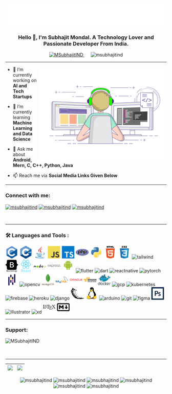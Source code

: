 <h1 align="center">
  <img src="https://raw.githubusercontent.com/MSubhajitIND/MSubhajitIND/f44ab736da34fca35afda1da7f99ea004d8b7d36/name.svg" alt="Subhajit Mondal" />
</h1>
<h3 align="center">Hello 👋, I'm Subhajit Mondal. A Technology Lover and Passionate Developer From India.</h3>

<p align="center">
<a href="https://twitter.com/msubhajitind" target="blank"><img src="https://img.shields.io/twitter/follow/MSubhajitIND?logo=twitter&color=00acee&style=for-the-badge?cacheSeconds=3600" alt="MSubhajitIND" /> </a>
&nbsp;&nbsp;&nbsp;&nbsp;
<img src="https://komarev.com/ghpvc/?username=msubhajitind&label=Profile%20Views&color=00acee&style=for-the-badge?cacheSeconds=3600" alt="msubhajitind" />
</p>

<hr>
<img align="right" alt="Coding" width="400" src="https://raw.githubusercontent.com/MSubhajitIND/MSubhajitIND/Main/coding.gif">

- 🔭 I’m currently working on **AI and Tech Startups**

- 🌱 I’m currently learning **Machine Learning and Data Science**

- 💬 Ask me about **Android, Mern, C, C++, Python, Java**

- 📫 Reach me via **Social Media Links Given Below**

<hr>

<h3 align="left">Connect with me:</h3>
<p align="left">
<a href="https://twitter.com/msubhajitind" target="blank"><img align="center" src="https://raw.githubusercontent.com/rahuldkjain/github-profile-readme-generator/master/src/images/icons/Social/twitter.svg" alt="msubhajitind" height="30" width="40" /></a>
<a href="https://linkedin.com/in/msubhajitind" target="blank"><img align="center" src="https://raw.githubusercontent.com/rahuldkjain/github-profile-readme-generator/master/src/images/icons/Social/linked-in-alt.svg" alt="msubhajitind" height="30" width="40" /></a>
<a href="https://instagram.com/msubhajitind" target="blank"><img align="center" src="https://raw.githubusercontent.com/rahuldkjain/github-profile-readme-generator/master/src/images/icons/Social/instagram.svg" alt="msubhajitind" height="30" width="40" /></a>
</p>
<br>
<hr>


<h3 align="left">🛠️ Languages and Tools :</h3>

<p align="left"> 
<img src="https://raw.githubusercontent.com/devicons/devicon/master/icons/c/c-original.svg" alt="c" width="40" height="40"/> 
  
<img src="https://raw.githubusercontent.com/devicons/devicon/master/icons/cplusplus/cplusplus-original.svg" alt="cplusplus" width="40" height="40"/> 

<img src="https://raw.githubusercontent.com/devicons/devicon/master/icons/java/java-original.svg" alt="java" width="40" height="40"/> 

<img src="https://raw.githubusercontent.com/devicons/devicon/master/icons/javascript/javascript-original.svg" alt="javascript" width="40" height="40"/> 

<img src="https://raw.githubusercontent.com/devicons/devicon/master/icons/typescript/typescript-original.svg" alt="typescript" width="40" height="40"/> 

<img src="https://raw.githubusercontent.com/devicons/devicon/master/icons/php/php-original.svg" alt="php" width="40" height="40"/> 

<img src="https://raw.githubusercontent.com/devicons/devicon/master/icons/python/python-original.svg" alt="python" width="40" height="40"/>


  
  
  
<img src="https://raw.githubusercontent.com/devicons/devicon/master/icons/html5/html5-original-wordmark.svg" alt="html5" width="40" height="40"/> 

<img src="https://raw.githubusercontent.com/devicons/devicon/master/icons/css3/css3-original-wordmark.svg" alt="css3" width="40" height="40"/> 

<img src="https://www.vectorlogo.zone/logos/tailwindcss/tailwindcss-icon.svg" alt="tailwind" width="40" height="40"/>

<img src="https://raw.githubusercontent.com/devicons/devicon/master/icons/bootstrap/bootstrap-plain-wordmark.svg" alt="bootstrap" width="40" height="40"/> 

<img src="https://raw.githubusercontent.com/devicons/devicon/master/icons/react/react-original-wordmark.svg" alt="react" width="40" height="40"/> 


  
  

<img src="https://raw.githubusercontent.com/devicons/devicon/master/icons/nodejs/nodejs-original-wordmark.svg" alt="nodejs" width="40" height="40"/> 

<img src="https://raw.githubusercontent.com/MSubhajitIND/MSubhajitIND/6e62179766e4240e95caa47bb557268c3a73103c/Logos/express-original-wordmark.svg" alt="express" width="40" height="40"/> 


  
  

<img src="https://raw.githubusercontent.com/devicons/devicon/master/icons/android/android-original-wordmark.svg" alt="android" width="40" height="40"/> 

<img src="https://www.vectorlogo.zone/logos/flutterio/flutterio-icon.svg" alt="flutter" width="40" height="40"/>

<img src="https://www.vectorlogo.zone/logos/dartlang/dartlang-icon.svg" alt="dart" width="40" height="40"/> 

<img src="https://reactnative.dev/img/header_logo.svg" alt="reactnative" width="40" height="40"/>


  
  

<img src="https://www.vectorlogo.zone/logos/pytorch/pytorch-icon.svg" alt="pytorch" width="40" height="40"/> 

<img src="https://raw.githubusercontent.com/devicons/devicon/2ae2a900d2f041da66e950e4d48052658d850630/icons/pandas/pandas-original.svg" alt="pandas" width="40" height="40"/> 

<img src="https://www.vectorlogo.zone/logos/opencv/opencv-icon.svg" alt="opencv" width="40" height="40"/> 


  

<img src="https://raw.githubusercontent.com/devicons/devicon/master/icons/mongodb/mongodb-original-wordmark.svg" alt="mongodb" width="40" height="40"/> 

<img src="https://raw.githubusercontent.com/devicons/devicon/master/icons/mysql/mysql-original-wordmark.svg" alt="mysql" width="40" height="40"/> 

<img src="https://raw.githubusercontent.com/devicons/devicon/master/icons/oracle/oracle-original.svg" alt="oracle" width="40" height="40"/>


  

<img src="https://raw.githubusercontent.com/MSubhajitIND/MSubhajitIND/6e62179766e4240e95caa47bb557268c3a73103c/Logos/amazonwebservices-original-wordmark.svg" alt="aws" width="40" height="40"/> 

<img src="https://raw.githubusercontent.com/devicons/devicon/master/icons/docker/docker-original-wordmark.svg" alt="docker" width="40" height="40"/>

<img src="https://www.vectorlogo.zone/logos/google_cloud/google_cloud-icon.svg" alt="gcp" width="40" height="40"/> 

<img src="https://www.vectorlogo.zone/logos/kubernetes/kubernetes-icon.svg" alt="kubernetes" width="40" height="40"/> 


  

<img src="https://www.vectorlogo.zone/logos/firebase/firebase-icon.svg" alt="firebase" width="40" height="40"/> 

<img src="https://www.vectorlogo.zone/logos/heroku/heroku-icon.svg" alt="heroku" width="40" height="40"/>


  

<img src="https://cdn.worldvectorlogo.com/logos/django.svg" alt="django" width="40" height="40"/>

<img src="https://github.com/MSubhajitIND/MSubhajitIND/blob/Main/Logos/flask.svg" alt="flask" width="40" height="40"/>


  
  

<img src="https://raw.githubusercontent.com/devicons/devicon/master/icons/linux/linux-original.svg" alt="linux" width="40" height="40"/> 

<img src="https://cdn.worldvectorlogo.com/logos/arduino-1.svg" alt="arduino" width="40" height="40"/> 

<img src="https://www.vectorlogo.zone/logos/git-scm/git-scm-icon.svg" alt="git" width="40" height="40"/> 
 
<img src="https://www.vectorlogo.zone/logos/figma/figma-icon.svg" alt="figma" width="40" height="40"/> 

<img src="https://raw.githubusercontent.com/MSubhajitIND/MSubhajitIND/6e62179766e4240e95caa47bb557268c3a73103c/Logos/photoshop.svg" alt="photoshop" width="40" height="40"/>

<img src="https://www.vectorlogo.zone/logos/adobe_illustrator/adobe_illustrator-icon.svg" alt="illustrator" width="40" height="40"/> 

<img src="https://cdn.worldvectorlogo.com/logos/adobe-xd.svg" alt="xd" width="40" height="40"/>

<img src="https://raw.githubusercontent.com/MSubhajitIND/MSubhajitIND/6e62179766e4240e95caa47bb557268c3a73103c/Logos/latex-original.svg" alt="Latex" width="40" height="40"/>

<img src="https://raw.githubusercontent.com/MSubhajitIND/MSubhajitIND/6e62179766e4240e95caa47bb557268c3a73103c/Logos/markdown-original.svg" alt="Markdown" width="40" height="40"/>





</p>
 
  
<hr>
  
<h3 align="left">Support:</h3>
<p><a href="https://www.buymeacoffee.com/MSubhajitIND"> <img align="left" src="https://cdn.buymeacoffee.com/buttons/v2/default-yellow.png" height="50" width="210" alt="MSubhajitIND"/></a></p><br><br><br>

<hr>

|![](https://denvercoder1-github-readme-stats.vercel.app/api/?username=MSubhajitIND&show_icons=true&include_all_commits=true&count_private=true&theme=dracula&hide_border=true)|![](https://github-readme-streak-stats.herokuapp.com/?user=msubhajitind&theme=dracula)|
| ------------- | ------------- |


<p align="center">
<img align="center" src="http://github-profile-summary-cards.vercel.app/api/cards/profile-details?username=MSubhajitIND&theme=dracula" alt="msubhajitind"/>
  
<img align="center" src="http://github-profile-summary-cards.vercel.app/api/cards/repos-per-language?username=MSubhajitIND&theme=dracula" alt="msubhajitind"/>
  
<img align="center" src="http://github-profile-summary-cards.vercel.app/api/cards/most-commit-language?username=MSubhajitIND&theme=dracula" alt="msubhajitind"/>
<img align="center" src="http://github-profile-summary-cards.vercel.app/api/cards/stats?username=MSubhajitIND&theme=dracula" alt="msubhajitind"/>
<img align="center" src="http://github-profile-summary-cards.vercel.app/api/cards/productive-time?username=MSubhajitIND&theme=dracula&utcOffset=8" alt="msubhajitind"/>
<img align="center" src="https://msubhajitind-github-readme-stats.vercel.app/api/top-langs/?username=MSubhajitIND&langs_count=8&layout=compact&theme=dracula&hide_border=true" alt="msubhajitind"/>

</p>
